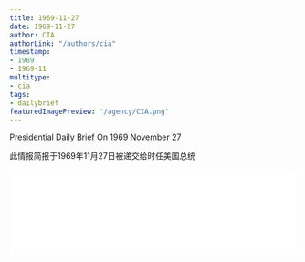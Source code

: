 ```yaml
---
title: 1969-11-27
date: 1969-11-27
author: CIA 
authorLink: "/authors/cia"
timestamp: 
- 1969
- 1969-11
multitype: 
- cia
tags: 
- dailybrief
featuredImagePreview: '/agency/CIA.png'
---
```



Presidential Daily Brief On 1969 November 27

此情报简报于1969年11月27日被递交给时任美国总统

<!--more-->





<div id="over" style="width:100%; overflow:hidden"> <iframe id="sFrame" name="sFrame" frameborder="no" border="0"  allowfullscreen marginwidth="0" scrolling="no" src = " /CIA/1969-11-27.html "  style = " position:absulute; width: 806px; top: 300;" > </iframe> </div>